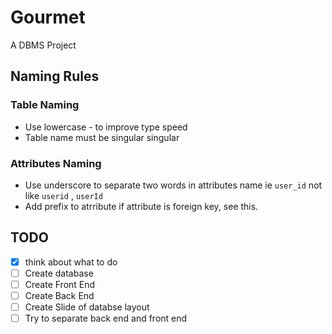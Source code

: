 # Gourmet
A DBMS Project

## Naming Rules

### Table Naming
- Use lowercase - to improve type speed
- Table name must be singular singular

### Attributes Naming
- Use underscore to separate two words in attributes name ie `user_id` not like  `userid` , `userId`
- Add prefix to atrribute if attribute is foreign key, see this.


## TODO
- [x] think about what to do
- [ ] Create database
- [ ] Create Front End
- [ ] Create Back End
- [ ] Create Slide of databse layout
- [ ] Try to separate back end and front end
